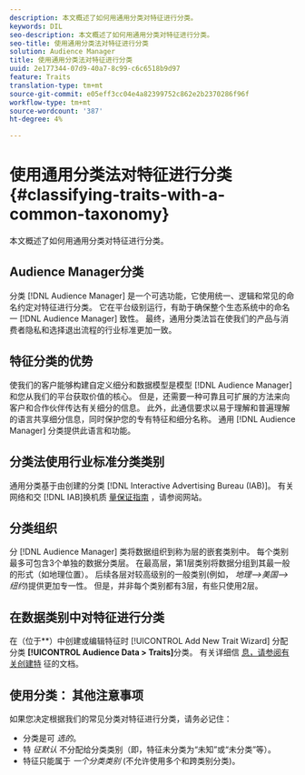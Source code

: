 ```yaml
---
description: 本文概述了如何用通用分类对特征进行分类。
keywords: DIL
seo-description: 本文概述了如何用通用分类对特征进行分类。
seo-title: 使用通用分类法对特征进行分类
solution: Audience Manager
title: 使用通用分类法对特征进行分类
uuid: 2e177344-07d9-40a7-8c99-c6c6518b9d97
feature: Traits
translation-type: tm+mt
source-git-commit: e05eff3cc04e4a82399752c862e2b2370286f96f
workflow-type: tm+mt
source-wordcount: '387'
ht-degree: 4%

---
```



# 使用通用分类法对特征进行分类 {#classifying-traits-with-a-common-taxonomy}

本文概述了如何用通用分类对特征进行分类。

## Audience Manager分类

<!-- c_common_taxonomy_about.xml -->

分类 [!DNL Audience Manager] 是一个可选功能，它使用统一、逻辑和常见的命名约定对特征进行分类。 它在平台级别运行，有助于确保整个生态系统中的命名一 [!DNL Audience Manager] 致性。 最终，通用分类法旨在使我们的产品与消费者隐私和选择退出流程的行业标准更加一致。

## 特征分类的优势

使我们的客户能够构建自定义细分和数据模型是模型 [!DNL Audience Manager] 和您从我们的平台获取价值的核心。 但是，还需要一种可靠且可扩展的方法来向客户和合作伙伴传达有关细分的信息。 此外，此通信要求以易于理解和普遍理解的语言共享细分信息，同时保护您的专有特征和细分名称。 通用 [!DNL Audience Manager] 分类提供此语言和功能。

## 分类法使用行业标准分类类别

通用分类基于由创建的分类 [!DNL Interactive Advertising Bureau (IAB)]。 有关网络和交 [!DNL IAB]换机质 [量保证指南](https://www.iab.net/iab_products_and_industry_services/508676/ne_guidelines) ，请参阅网站。

## 分类组织

分 [!DNL Audience Manager] 类将数据组织到称为层的嵌套类别中。 每个类别最多可包含3个单独的数据分类层。 在最高层，第1层类别将数据分组到其最一般的形式（如地理位置）。 后续各层对较高级别的一般类别(例如， *地理—>美国—>纽约*)提供更加专一性。 但是，并非每个类别都有3层，有些只使用2层。

## 在数据类别中对特征进行分类

在（位于**）中创建或编辑特征时 [!UICONTROL Add New Trait Wizard] 分配分类 **[!UICONTROL Audience Data > Traits]**&#x200B;分类。 有关详细信 [息，请参阅有关创建特](../../features/traits/create-onboarded-rule-based-traits.md) 征的文档。

## 使用分类： 其他注意事项

如果您决定根据我们的常见分类对特征进行分类，请务必记住：

* 分类是可 *选的*。
* 特 *征默认* 不分配给分类类别（即，特征未分类为“未知”或“未分类”等）。
* 特征只能属于 *一个分类类别* (不允许使用多个和跨类别分类)。